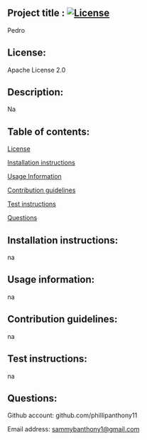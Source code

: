 ## Project title :                         [![License](https://img.shields.io/badge/License-Apache_2.0-blue.svg)](https://opensource.org/licenses/Apache-2.0)
Pedro 

## License:
Apache License 2.0

    
## Description: 
Na
    
## Table of contents:

[License](#license)

[Installation instructions](#installation-instructions)

[Usage Information](#usage)

[Contribution guidelines](#contributing)

[Test instructions](#tests)

[Questions](#questions)
    
## Installation instructions:
na

## Usage information:
na

## Contribution guidelines:
na

## Test instructions:
na

## Questions: 
Github account: github.com/phillipanthony11


Email address: sammybanthony1@gmail.com